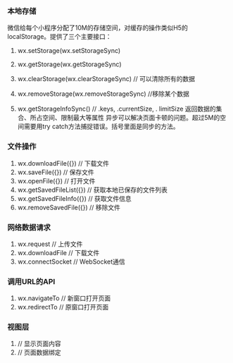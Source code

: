 ### 本地存储
微信给每个小程序分配了10M的存储空间，对缓存的操作类似H5的localStorage。提供了三个主要接口：
1. wx.setStorage(wx.setStorageSync)
1. wx.getStorage(wx.getStorageSync)
1. wx.clearStorage(wx.clearStorageSync) // 可以清除所有的数据

1. wx.removeStorage(wx.removeStorageSync) //移除某个数据
1. wx.getStorageInfoSync() // .keys, .currentSize, . limitSize 返回数据的集合、所占空间、限制最大等属性
异步可以解决页面卡顿的问题。超过5M的空间需要用try catch方法捕捉错误。括号里面是同步的方法。

### 文件操作
1. wx.downloadFile({}) // 下载文件
1. wx.saveFile({}) // 保存文件
1. wx.openFile({}) // 打开文件
1. wx.getSavedFileList({}) // 获取本地已保存的文件列表
1. wx.getSavedFileInfo({}) // 获取文件信息
1. wx.removeSavedFile({}) // 移除文件

### 网络数据请求
1. wx.request // 上传文件
1. wx.downloadFile // 下载文件
1. wx.connectSocket // WebSocket通信

### 调用URL的API
1. wx.navigateTo // 新窗口打开页面
1. wx.redirectTo // 原窗口打开页面

### 视图层
1. <view> // 显示页面内容
1. <text> // 页面数据绑定
